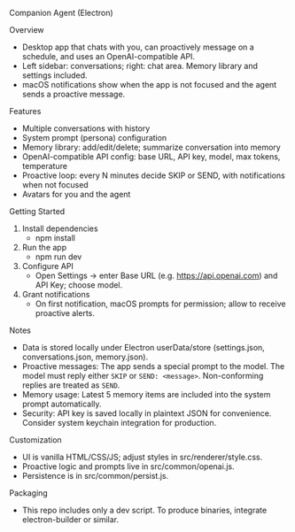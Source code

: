 Companion Agent (Electron)

Overview
- Desktop app that chats with you, can proactively message on a schedule, and uses an OpenAI-compatible API.
- Left sidebar: conversations; right: chat area. Memory library and settings included.
- macOS notifications show when the app is not focused and the agent sends a proactive message.

Features
- Multiple conversations with history
- System prompt (persona) configuration
- Memory library: add/edit/delete; summarize conversation into memory
- OpenAI-compatible API config: base URL, API key, model, max tokens, temperature
- Proactive loop: every N minutes decide SKIP or SEND, with notifications when not focused
- Avatars for you and the agent

Getting Started
1. Install dependencies
   - npm install
2. Run the app
   - npm run dev
3. Configure API
   - Open Settings → enter Base URL (e.g. https://api.openai.com) and API Key; choose model.
4. Grant notifications
   - On first notification, macOS prompts for permission; allow to receive proactive alerts.

Notes
- Data is stored locally under Electron userData/store (settings.json, conversations.json, memory.json).
- Proactive messages: The app sends a special prompt to the model. The model must reply either `SKIP` or `SEND: <message>`. Non-conforming replies are treated as `SEND`.
- Memory usage: Latest 5 memory items are included into the system prompt automatically.
- Security: API key is saved locally in plaintext JSON for convenience. Consider system keychain integration for production.

Customization
- UI is vanilla HTML/CSS/JS; adjust styles in src/renderer/style.css.
- Proactive logic and prompts live in src/common/openai.js.
- Persistence is in src/common/persist.js.

Packaging
- This repo includes only a dev script. To produce binaries, integrate electron-builder or similar.


